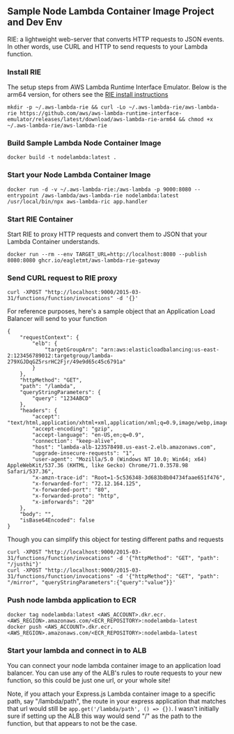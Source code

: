 ## Sample Node Lambda Container Image Project and Dev Env

RIE: a lightweight web-server that converts HTTP requests to JSON events. In other words, use CURL and HTTP to send requests to your Lambda function.

### Install RIE


The setup steps from AWS Lambda Runtime Interface Emulator. Below is the arm64 version, for others see the [RIE install instructions](https://github.com/aws/aws-lambda-runtime-interface-emulator#installing)
```
mkdir -p ~/.aws-lambda-rie && curl -Lo ~/.aws-lambda-rie/aws-lambda-rie https://github.com/aws/aws-lambda-runtime-interface-emulator/releases/latest/download/aws-lambda-rie-arm64 && chmod +x ~/.aws-lambda-rie/aws-lambda-rie
```

### Build Sample Lambda Node Container Image

```
docker build -t nodelambda:latest .
```

### Start your Node Lambda Container Image

```
docker run -d -v ~/.aws-lambda-rie:/aws-lambda -p 9000:8080 --entrypoint /aws-lambda/aws-lambda-rie nodelambda:latest /usr/local/bin/npx aws-lambda-ric app.handler
```

### Start RIE Container

Start RIE to proxy HTTP requests and convert them to JSON that your Lambda Container understands.

```
docker run --rm --env TARGET_URL=http://localhost:8080 --publish 8080:8080 ghcr.io/eagletmt/aws-lambda-rie-gateway
```

### Send CURL request to RIE proxy

```
curl -XPOST "http://localhost:9000/2015-03-31/functions/function/invocations" -d '{}'
```

For reference purposes, here's a sample object that an Application Load Balancer will send to your function
```
{
    "requestContext": {
        "elb": {
            "targetGroupArn": "arn:aws:elasticloadbalancing:us-east-2:123456789012:targetgroup/lambda-279XGJDqGZ5rsrHC2Fjr/49e9d65c45c6791a"
        }
    },
    "httpMethod": "GET",
    "path": "/lambda",
    "queryStringParameters": {
        "query": "1234ABCD"
    },
    "headers": {
        "accept": "text/html,application/xhtml+xml,application/xml;q=0.9,image/webp,image/apng,*/*;q=0.8",
        "accept-encoding": "gzip",
        "accept-language": "en-US,en;q=0.9",
        "connection": "keep-alive",
        "host": "lambda-alb-123578498.us-east-2.elb.amazonaws.com",
        "upgrade-insecure-requests": "1",
        "user-agent": "Mozilla/5.0 (Windows NT 10.0; Win64; x64) AppleWebKit/537.36 (KHTML, like Gecko) Chrome/71.0.3578.98 Safari/537.36",
        "x-amzn-trace-id": "Root=1-5c536348-3d683b8b04734faae651f476",
        "x-forwarded-for": "72.12.164.125",
        "x-forwarded-port": "80",
        "x-forwarded-proto": "http",
        "x-imforwards": "20"
    },
    "body": "",
    "isBase64Encoded": false
}
```

Though you can simplify this object for testing different paths and requests

```
curl -XPOST "http://localhost:9000/2015-03-31/functions/function/invocations" -d '{"httpMethod": "GET", "path": "/justhi"}'
curl -XPOST "http://localhost:9000/2015-03-31/functions/function/invocations" -d '{"httpMethod": "GET", "path": "/mirror", "queryStringParameters":{"query":"value"}}'
```


### Push node lambda application to ECR

```
docker tag nodelambda:latest <AWS_ACCOUNT>.dkr.ecr.<AWS_REGION>.amazonaws.com/<ECR_REPOSITORY>:nodelambda-latest
docker push <AWS_ACCOUNT>.dkr.ecr.<AWS_REGION>.amazonaws.com/<ECR_REPOSITORY>:nodelambda-latest
```


### Start your lambda and connect in to ALB

You can connect your node lambda container image to an application load balancer.  You can use any of the ALB's rules to route requests to your new function, so this could be just one url, or your whole site!

Note, if you attach your Express.js Lambda container image to a specific path, say "/lambda/path", the route in your express application that matches that url would still be `app.get('/lambda/path', () => {})`.  I wasn't initially sure if setting up the ALB this way would send "/" as the path to the function, but that appears to not be the case.


